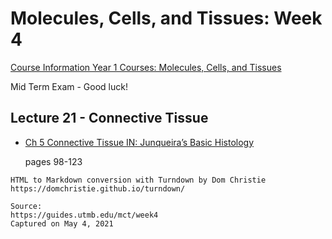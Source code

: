 # Molecules, Cells, and Tissues: Week 4

[Course Information Year 1 Courses: Molecules, Cells, and Tissues](/usmle/mct/course-information.md)

Mid Term Exam - Good luck!

## Lecture 21 - Connective Tissue

*   [Ch 5 Connective Tissue IN: Junqueira’s Basic Histology](http://libux.utmb.edu/login?url=https://accessmedicine.mhmedical.com/content.aspx?bookid=2430&sectionid=190277032)
    
    pages 98-123

```
HTML to Markdown conversion with Turndown by Dom Christie
https://domchristie.github.io/turndown/

Source:
https://guides.utmb.edu/mct/week4
Captured on May 4, 2021
```
